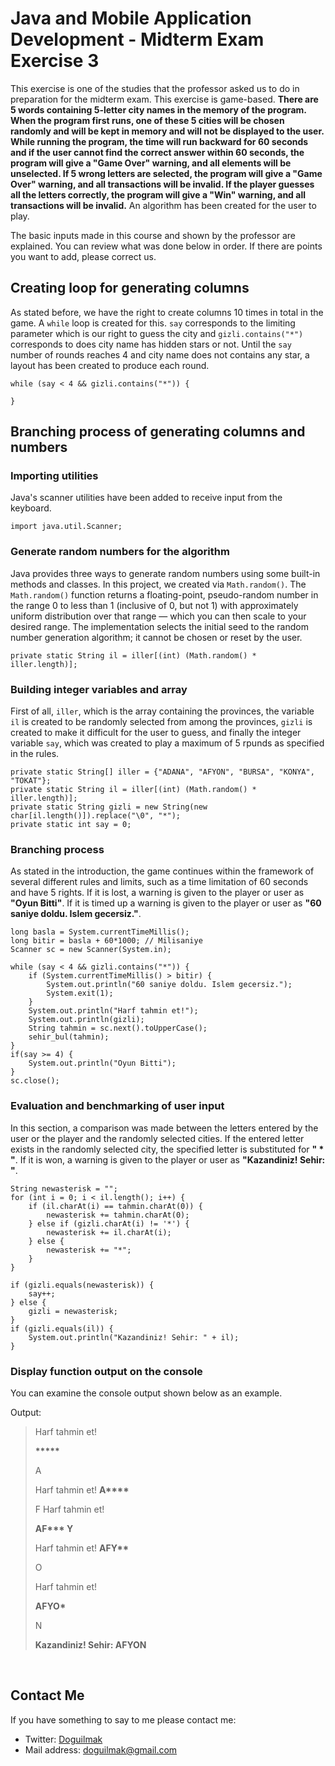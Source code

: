 
# Java and Mobile Application Development - Midterm Exam Exercise 3 

This exercise is one of the studies that the professor asked us to do in preparation for the midterm exam. This exercise is game-based. **There are 5 words containing 5-letter city names in the memory of the program. When the program first runs, one of these 5 cities will be chosen randomly and will be kept in memory and will not be displayed to the user. While running the program, the time will run backward for 60 seconds and if the user cannot find the correct answer within 60 seconds, the program will give a "Game Over" warning, and all elements will be unselected. If 5 wrong letters are selected, the program will give a "Game Over" warning, and all transactions will be invalid. If the player guesses all the letters correctly, the program will give a "Win" warning, and all transactions will be invalid.** An algorithm has been created for the user to play.

The basic inputs made in this course and shown by the professor are explained. You can review what was done below in order. If there are points you want to add, please correct us.


## Creating loop for generating columns

As stated before, we have the right to create columns 10 times in total in the game. A <code>while</code> loop is created for this. `say` corresponds to the limiting parameter which is our right to guess the city and `gizli.contains("*")` corresponds to does city name has hidden stars or not. Until the `say` number of rounds reaches 4 and city name does not contains any star, a layout has been created to produce each round.
		
	while (say < 4 && gizli.contains("*")) {
	
	}



## Branching process of generating columns and numbers

### Importing utilities

Java's scanner utilities have been added to receive input from the keyboard.

    import java.util.Scanner;

### Generate random numbers for the algorithm

Java provides three ways to generate random numbers using some built-in methods and classes. In this project, we created via <code>Math.random()</code>. The `Math.random()` function returns a floating-point, pseudo-random number in the range $0$ to less than $1$ (inclusive of $0$, but not $1$) with approximately uniform distribution over that range — which you can then scale to your desired range. The implementation selects the initial seed to the random number generation algorithm; it cannot be chosen or reset by the user.
    
	private static String il = iller[(int) (Math.random() * iller.length)];


###	Building integer variables and array

First of all, `iller`, which is the array containing the provinces, the variable `il` is created to be randomly selected from among the provinces, `gizli` is created to make it difficult for the user to guess, and finally the integer variable `say`, which was created to play a maximum of $5$ rpunds as specified in the rules.

	private static String[] iller = {"ADANA", "AFYON", "BURSA", "KONYA", "TOKAT"};
	private static String il = iller[(int) (Math.random() * iller.length)];
	private static String gizli = new String(new char[il.length()]).replace("\0", "*");
	private static int say = 0;


### Branching process

As stated in the introduction, the game continues within the framework of several different rules and limits, such as a time limitation of $60$ seconds and have $5$ rights. If it is lost, a warning is given to the player or user as **"Oyun Bitti"**. If it is timed up a warning is given to the player or user as **"$60$ saniye doldu. Islem gecersiz."**.


	long basla = System.currentTimeMillis();
	long bitir = basla + 60*1000; // Milisaniye
	Scanner sc = new Scanner(System.in);
	
	while (say < 4 && gizli.contains("*")) {			
		if (System.currentTimeMillis() > bitir) {
			System.out.println("60 saniye doldu. Islem gecersiz.");
		    System.exit(1);
		}			
		System.out.println("Harf tahmin et!");
		System.out.println(gizli);
		String tahmin = sc.next().toUpperCase();
		sehir_bul(tahmin);
	}
	if(say >= 4) {
		System.out.println("Oyun Bitti");
	}
	sc.close();

### Evaluation and benchmarking of user input

In this section, a comparison was made between the letters entered by the user or the player and the randomly selected cities. If the entered letter exists in the randomly selected city, the specified letter is substituted for **" * "**. If it is won, a warning is given to the player or user as **"Kazandiniz! Sehir: "**.

	String newasterisk = "";
	for (int i = 0; i < il.length(); i++) {
		if (il.charAt(i) == tahmin.charAt(0)) {
			newasterisk += tahmin.charAt(0);
		} else if (gizli.charAt(i) != '*') {
			newasterisk += il.charAt(i);
		} else {
			newasterisk += "*";
		}
	}

	if (gizli.equals(newasterisk)) {
		say++;
	} else {
		gizli = newasterisk;
	}
	if (gizli.equals(il)) {
		System.out.println("Kazandiniz! Sehir: " + il);
	}		

### Display function output on the console

You can examine the console output shown below as an example.

Output:

> Harf tahmin et!
> 
> <b>*****</b>
>
>A 
>
>Harf tahmin et! 
><b>A**** </b>
>
>F 
> Harf tahmin et! 
>
><b>AF*** Y</b> 
>
>Harf tahmin et! 
><b>AFY**</b>
>
>O 
>
>Harf tahmin et! 
>
><b>AFYO* </b>
>
>N 
>
><b>Kazandiniz! Sehir: AFYON</b>

<br>

## Contact Me

If you have something to say to me please contact me: 

 - Twitter: [Doguilmak](https://twitter.com/Doguilmak) 
 - Mail address: doguilmak@gmail.com
